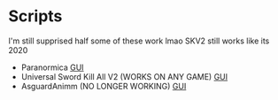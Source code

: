 # Scripts
I'm still supprised half some of these work lmao SKV2 still works like its 2020 

- Paranormica [GUI](https://raw.githubusercontent.com/XJMI/Lua-Scripts/master/Paranormika%200.1.0.lua)
- Universal Sword Kill All V2 (WORKS ON ANY GAME) [GUI](https://raw.githubusercontent.com/XJMI/Lua-Scripts/master/SwordKillAllV2.lua)
- AsguardAnimm (NO LONGER WORKING) [GUI](https://raw.githubusercontent.com/XJMI/Lua-Scripts/master/AsguardAnim.lua)
